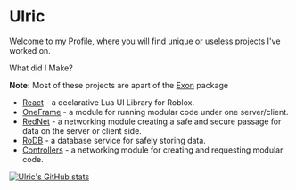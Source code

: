 # Ulric

Welcome to my Profile, where you will find unique or useless projects I've worked on.

What did I Make?

__**Note:**__ Most of these projects are apart of the [Exon](https://github.com/daulric/exon) package
- [React](https://github.com/daulric/devbox/tree/main/react) - a declarative Lua UI Library for Roblox.
- [OneFrame](https://github.com/daulric/devbox/tree/main/oneframe) - a module for running modular code under one server/client.
- [RedNet](https://github.com/daulric/devbox/tree/main/rednet) - a networking module creating a safe and secure passage for data on the server or client side.
- [RoDB](https://github.com/daulric/devbox/tree/main/rodb) - a database service for safely storing data.
- [Controllers](https://github.com/daulric/devbox/tree/main/controllers) - a networking module for creating and requesting modular code.

[![Ulric's GitHub stats](https://github-readme-stats.vercel.app/api?username=daulric&show_icons=true&layout=compact&theme=dark)](https://github.com/daulric)
